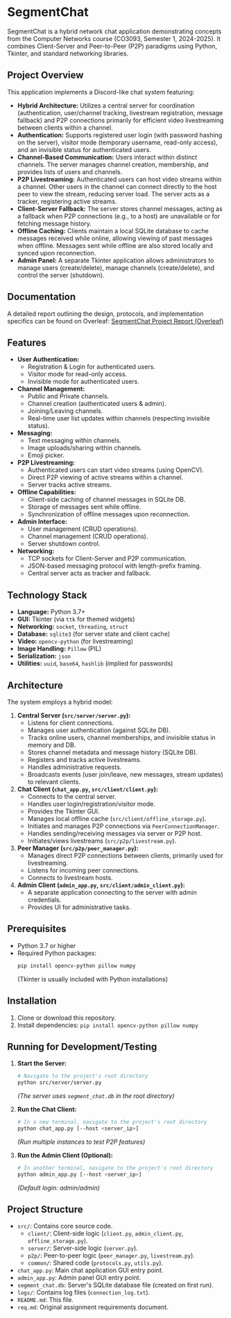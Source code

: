 # SegmentChat

SegmentChat is a hybrid network chat application demonstrating concepts from the Computer Networks course (CO3093, Semester 1, 2024-2025). It combines Client-Server and Peer-to-Peer (P2P) paradigms using Python, Tkinter, and standard networking libraries.

## Project Overview

This application implements a Discord-like chat system featuring:

*   **Hybrid Architecture:** Utilizes a central server for coordination (authentication, user/channel tracking, livestream registration, message fallback) and P2P connections primarily for efficient video livestreaming between clients within a channel.
*   **Authentication:** Supports registered user login (with password hashing on the server), visitor mode (temporary username, read-only access), and an invisible status for authenticated users.
*   **Channel-Based Communication:** Users interact within distinct channels. The server manages channel creation, membership, and provides lists of users and channels.
*   **P2P Livestreaming:** Authenticated users can host video streams within a channel. Other users in the channel can connect directly to the host peer to view the stream, reducing server load. The server acts as a tracker, registering active streams.
*   **Client-Server Fallback:** The server stores channel messages, acting as a fallback when P2P connections (e.g., to a host) are unavailable or for fetching message history.
*   **Offline Caching:** Clients maintain a local SQLite database to cache messages received while online, allowing viewing of past messages when offline. Messages sent while offline are also stored locally and synced upon reconnection.
*   **Admin Panel:** A separate Tkinter application allows administrators to manage users (create/delete), manage channels (create/delete), and control the server (shutdown).

## Documentation

A detailed report outlining the design, protocols, and implementation specifics can be found on Overleaf:
[SegmentChat Project Report (Overleaf)](https://www.overleaf.com/read/fkyfxnhqvrqf#b87b7b)

## Features

*   **User Authentication:**
    *   Registration & Login for authenticated users.
    *   Visitor mode for read-only access.
    *   Invisible mode for authenticated users.
*   **Channel Management:**
    *   Public and Private channels.
    *   Channel creation (authenticated users & admin).
    *   Joining/Leaving channels.
    *   Real-time user list updates within channels (respecting invisible status).
*   **Messaging:**
    *   Text messaging within channels.
    *   Image uploads/sharing within channels.
    *   Emoji picker.
*   **P2P Livestreaming:**
    *   Authenticated users can start video streams (using OpenCV).
    *   Direct P2P viewing of active streams within a channel.
    *   Server tracks active streams.
*   **Offline Capabilities:**
    *   Client-side caching of channel messages in SQLite DB.
    *   Storage of messages sent while offline.
    *   Synchronization of offline messages upon reconnection.
*   **Admin Interface:**
    *   User management (CRUD operations).
    *   Channel management (CRUD operations).
    *   Server shutdown control.
*   **Networking:**
    *   TCP sockets for Client-Server and P2P communication.
    *   JSON-based messaging protocol with length-prefix framing.
    *   Central server acts as tracker and fallback.

## Technology Stack

*   **Language:** Python 3.7+
*   **GUI:** Tkinter (via `ttk` for themed widgets)
*   **Networking:** `socket`, `threading`, `struct`
*   **Database:** `sqlite3` (for server state and client cache)
*   **Video:** `opencv-python` (for livestreaming)
*   **Image Handling:** `Pillow` (PIL)
*   **Serialization:** `json`
*   **Utilities:** `uuid`, `base64`, `hashlib` (implied for passwords)

## Architecture

The system employs a hybrid model:

1.  **Central Server (`src/server/server.py`):**
    *   Listens for client connections.
    *   Manages user authentication (against SQLite DB).
    *   Tracks online users, channel memberships, and invisible status in memory and DB.
    *   Stores channel metadata and message history (SQLite DB).
    *   Registers and tracks active livestreams.
    *   Handles administrative requests.
    *   Broadcasts events (user join/leave, new messages, stream updates) to relevant clients.
2.  **Chat Client (`chat_app.py`, `src/client/client.py`):**
    *   Connects to the central server.
    *   Handles user login/registration/visitor mode.
    *   Provides the Tkinter GUI.
    *   Manages local offline cache (`src/client/offline_storage.py`).
    *   Initiates and manages P2P connections via `PeerConnectionManager`.
    *   Handles sending/receiving messages via server or P2P host.
    *   Initiates/views livestreams (`src/p2p/livestream.py`).
3.  **Peer Manager (`src/p2p/peer_manager.py`):**
    *   Manages direct P2P connections between clients, primarily used for livestreaming.
    *   Listens for incoming peer connections.
    *   Connects to livestream hosts.
4.  **Admin Client (`admin_app.py`, `src/client/admin_client.py`):**
    *   A separate application connecting to the server with admin credentials.
    *   Provides UI for administrative tasks.

## Prerequisites

- Python 3.7 or higher
- Required Python packages:
  ```bash
  pip install opencv-python pillow numpy
  ```
  (Tkinter is usually included with Python installations)

## Installation

1.  Clone or download this repository.
2.  Install dependencies: `pip install opencv-python pillow numpy`

## Running for Development/Testing

1.  **Start the Server:**
    ```bash
    # Navigate to the project's root directory
    python src/server/server.py
    ```
    *(The server uses `segment_chat.db` in the root directory)*

2.  **Run the Chat Client:**
    ```bash
    # In a new terminal, navigate to the project's root directory
    python chat_app.py [--host <server_ip>]
    ```
    *(Run multiple instances to test P2P features)*

3.  **Run the Admin Client (Optional):**
    ```bash
    # In another terminal, navigate to the project's root directory
    python admin_app.py [--host <server_ip>]
    ```
    *(Default login: admin/admin)*

## Project Structure

-   `src/`: Contains core source code.
    -   `client/`: Client-side logic (`client.py`, `admin_client.py`, `offline_storage.py`).
    -   `server/`: Server-side logic (`server.py`).
    -   `p2p/`: Peer-to-peer logic (`peer_manager.py`, `livestream.py`).
    *   `common/`: Shared code (`protocols.py`, `utils.py`).
-   `chat_app.py`: Main chat application GUI entry point.
-   `admin_app.py`: Admin panel GUI entry point.
-   `segment_chat.db`: Server's SQLite database file (created on first run).
-   `logs/`: Contains log files (`connection_log.txt`).
-   `README.md`: This file.
-   `req.md`: Original assignment requirements document.
